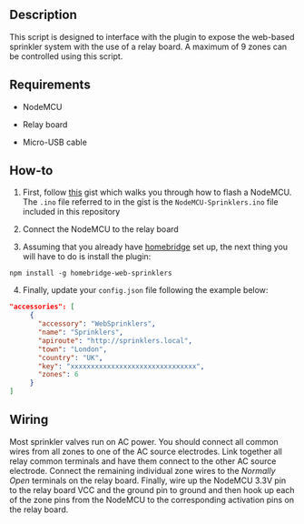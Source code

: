 ## Description

This script is designed to interface with the plugin to expose the web-based sprinkler system with the use of a relay board. A maximum of 9 zones can be controlled using this script.

## Requirements

* NodeMCU

* Relay board

* Micro-USB cable

## How-to

1. First, follow [this](https://gist.github.com/Tommrodrigues/8d9d3b886936ccea9c21f495755640dd) gist which walks you through how to flash a NodeMCU. The `.ino` file referred to in the gist is the `NodeMCU-Sprinklers.ino` file included in this repository

2. Connect the NodeMCU to the relay board

3. Assuming that you already have [homebridge](https://github.com/nfarina/homebridge#installation) set up, the next thing you will have to do is install the plugin:
```
npm install -g homebridge-web-sprinklers
```

4. Finally, update your `config.json` file following the example below:

```json
"accessories": [
     {
       "accessory": "WebSprinklers",
       "name": "Sprinklers",
       "apiroute": "http://sprinklers.local",
       "town": "London",
       "country": "UK",
       "key": "xxxxxxxxxxxxxxxxxxxxxxxxxxxxxxx",
       "zones": 6
     }
]
```

## Wiring

Most sprinkler valves run on AC power. You should connect all common wires from all zones to one of the AC source electrodes. Link together all relay common terminals and have them connect to the other AC source electrode. Connect the remaining individual zone wires to the _Normally Open_ terminals on the relay board. Finally, wire up the NodeMCU 3.3V pin to the relay board VCC and the ground pin to ground and then hook up each of the zone pins from the NodeMCU to the corresponding activation pins on the relay board.
